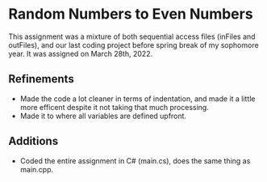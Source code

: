 # Random Numbers to Even Numbers
This assignment was a mixture of both sequential access files (inFiles and outFiles), and our last coding project before spring break of my sophomore year. It was assigned on March 28th, 2022.

## Refinements
- Made the code a lot cleaner in terms of indentation, and made it a little more efficent despite it not taking that much processing. 
- Made it to where all variables are defined upfront. 

## Additions
- Coded the entire assignment in C# (main.cs), does the same thing as main.cpp.
